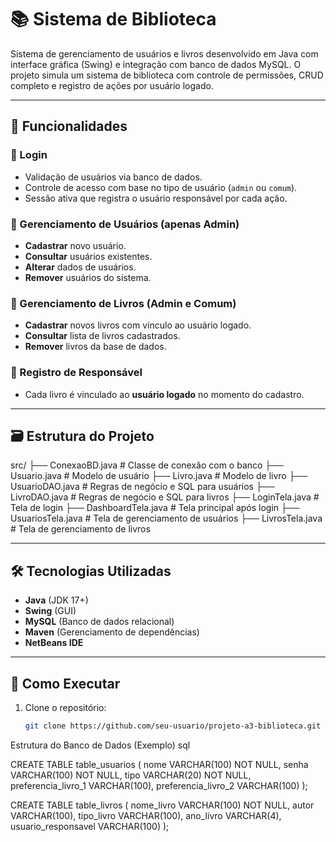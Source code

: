 # 📚  Sistema de Biblioteca

Sistema de gerenciamento de usuários e livros desenvolvido em Java com interface gráfica (Swing) e integração com banco de dados MySQL. O projeto simula um sistema de biblioteca com controle de permissões, CRUD completo e registro de ações por usuário logado.

---

## 🧩 Funcionalidades

### 🔐 Login
- Validação de usuários via banco de dados.
- Controle de acesso com base no tipo de usuário (`admin` ou `comum`).
- Sessão ativa que registra o usuário responsável por cada ação.

### 👥 Gerenciamento de Usuários (apenas Admin)
- **Cadastrar** novo usuário.
- **Consultar** usuários existentes.
- **Alterar** dados de usuários.
- **Remover** usuários do sistema.

### 📘 Gerenciamento de Livros (Admin e Comum)
- **Cadastrar** novos livros com vínculo ao usuário logado.
- **Consultar** lista de livros cadastrados.
- **Remover** livros da base de dados.

### 📌 Registro de Responsável
- Cada livro é vinculado ao **usuário logado** no momento do cadastro.

---

## 🗃️ Estrutura do Projeto

src/
├── ConexaoBD.java # Classe de conexão com o banco
├── Usuario.java # Modelo de usuário
├── Livro.java # Modelo de livro
├── UsuarioDAO.java # Regras de negócio e SQL para usuários
├── LivroDAO.java # Regras de negócio e SQL para livros
├── LoginTela.java # Tela de login
├── DashboardTela.java # Tela principal após login
├── UsuariosTela.java # Tela de gerenciamento de usuários
├── LivrosTela.java # Tela de gerenciamento de livros


---

## 🛠 Tecnologias Utilizadas

- **Java** (JDK 17+)
- **Swing** (GUI)
- **MySQL** (Banco de dados relacional)
- **Maven** (Gerenciamento de dependências)
- **NetBeans IDE**

---

## 🧪 Como Executar

1. Clone o repositório:
   ```bash
   git clone https://github.com/seu-usuario/projeto-a3-biblioteca.git
Estrutura do Banco de Dados (Exemplo)
sql

CREATE TABLE table_usuarios (
  nome VARCHAR(100) NOT NULL,
  senha VARCHAR(100) NOT NULL,
  tipo VARCHAR(20) NOT NULL,
  preferencia_livro_1 VARCHAR(100),
  preferencia_livro_2 VARCHAR(100)
);

CREATE TABLE table_livros (
  nome_livro VARCHAR(100) NOT NULL,
  autor VARCHAR(100),
  tipo_livro VARCHAR(100),
  ano_livro VARCHAR(4),
  usuario_responsavel VARCHAR(100)
);
